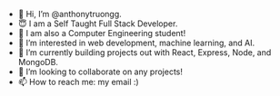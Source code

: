 - 👋 Hi, I’m @anthonytruongg.
- 😇 I am a Self Taught Full Stack Developer. 
- 🥸 I am also a Computer Engineering student!
- 👀 I’m interested in web development, machine learning, and AI.
- 🌱 I’m currently building projects out with React, Express, Node, and MongoDB.
- 💞️ I’m looking to collaborate on any projects!
- 📫 How to reach me: my email :)

<!---
anthonytruongg/anthonytruongg is a ✨ special ✨ repository because its `README.md` (this file) appears on your GitHub profile.
You can click the Preview link to take a look at your changes.
--->
